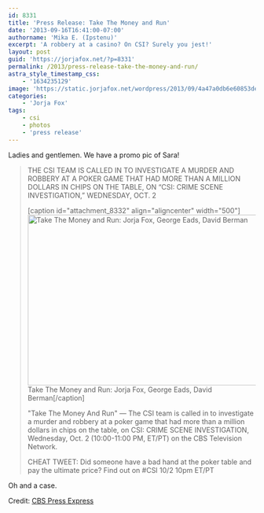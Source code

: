 ```yaml
---
id: 8331
title: 'Press Release: Take The Money and Run'
date: '2013-09-16T16:41:00-07:00'
authorname: 'Mika E. (Ipstenu)'
excerpt: 'A robbery at a casino? On CSI? Surely you jest!'
layout: post
guid: 'https://jorjafox.net/?p=8331'
permalink: /2013/press-release-take-the-money-and-run/
astra_style_timestamp_css:
    - '1634235129'
image: 'https://static.jorjafox.net/wordpress/2013/09/4a47a0db6e60853dedfcfdf08a5ca249.png'
categories:
    - 'Jorja Fox'
tags:
    - csi
    - photos
    - 'press release'
---
```


Ladies and gentlemen. We have a promo pic of Sara!
<blockquote>THE CSI TEAM IS CALLED IN TO INVESTIGATE A MURDER AND ROBBERY AT A POKER GAME THAT HAD MORE THAN A MILLION DOLLARS IN CHIPS ON THE TABLE, ON “CSI: CRIME SCENE INVESTIGATION,” WEDNESDAY, OCT. 2

[caption id="attachment_8332" align="aligncenter" width="500"]<img class="size-full wp-image-8332" alt="Take The Money and Run: Jorja Fox, George Eads, David Berman" src="//static.jorjafox.net/wordpress/2013/09/4a47a0db6e60853dedfcfdf08a5ca249.png" width="500" height="347" /> Take The Money and Run: Jorja Fox, George Eads, David Berman[/caption]

"Take The Money And Run" — The CSI team is called in to investigate a murder and robbery at a poker game that had more than a million dollars in chips on the table, on CSI: CRIME SCENE INVESTIGATION, Wednesday, Oct. 2 (10:00-11:00 PM, ET/PT) on the CBS Television Network.

CHEAT TWEET: Did someone have a bad hand at the poker table and pay the ultimate price? Find out on #CSI 10/2 10pm ET/PT</blockquote>
Oh and a case.

Credit: <a href="http://www.cbspressexpress.com/cbs-entertainment/shows/csi-crime-scene-investigation/releases/view?id=36624">CBS Press Express</a>
